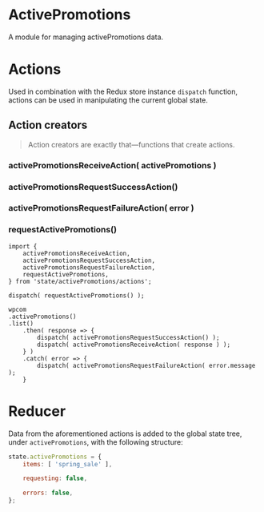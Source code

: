 # ActivePromotions

A module for managing activePromotions data.

# Actions

Used in combination with the Redux store instance `dispatch` function, actions can be used in manipulating the current global state.

## Action creators

> Action creators are exactly that—functions that create actions.

### activePromotionsReceiveAction( activePromotions )

### activePromotionsRequestSuccessAction()

### activePromotionsRequestFailureAction( error )

### requestActivePromotions()

```es6
import {
	activePromotionsReceiveAction,
	activePromotionsRequestSuccessAction,
	activePromotionsRequestFailureAction,
	requestActivePromotions,
} from 'state/activePromotions/actions';

dispatch( requestActivePromotions() );

wpcom
.activePromotions()
.list()
	.then( response => {
		dispatch( activePromotionsRequestSuccessAction() );
		dispatch( activePromotionsReceiveAction( response ) );
	} )
	.catch( error => {
		dispatch( activePromotionsRequestFailureAction( error.message );
	}
```

# Reducer

Data from the aforementioned actions is added to the global state tree, under `activePromotions`, with the following structure:

```js
state.activePromotions = {
	items: [ 'spring_sale' ],

	requesting: false,

	errors: false,
};
```
